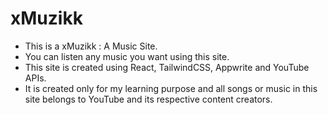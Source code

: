 # xMuzikk

-   This is a xMuzikk : A Music Site.
-   You can listen any music you want using this site.
-   This site is created using React, TailwindCSS, Appwrite and YouTube APIs.
-   It is created only for my learning purpose and all songs or music in this site belongs to YouTube and its respective content creators.
